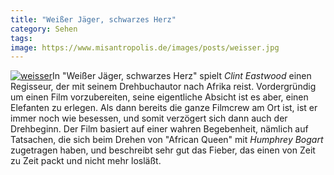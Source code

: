 ```yaml
---
title: "Weißer Jäger, schwarzes Herz"
category: Sehen
tags: 
image: https://www.misantropolis.de/images/posts/weisser.jpg
---
```


[![](http://www.misantropolis.de/wp-content/uploads/2008/04/weisser.jpg "weisser")](http://www.misantropolis.de/wp-content/uploads/2008/04/weisser.jpg)In "Weißer Jäger, schwarzes Herz" spielt *Clint Eastwood* einen Regisseur, der mit seinem Drehbuchautor nach Afrika reist. Vordergründig um einen Film vorzubereiten, seine eigentliche Absicht ist es aber, einen Elefanten zu erlegen. Als dann bereits die ganze Filmcrew am Ort ist, ist er immer noch wie besessen, und somit verzögert sich dann auch der Drehbeginn.
Der Film basiert auf einer wahren Begebenheit, nämlich auf Tatsachen, die sich beim Drehen von "African Queen" mit *Humphrey Bogart* zugetragen haben, und beschreibt sehr gut das Fieber, das einen von Zeit zu Zeit packt und nicht mehr losläßt.